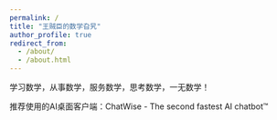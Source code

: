 ```yaml
---
permalink: /
title: "王贼臣的数学旮旯"
author_profile: true
redirect_from: 
  - /about/
  - /about.html
---
```


学习数学，从事数学，服务数学，思考数学，一无数学！








<p href="https://chatwise.app/?atp=8jxjbi">推荐使用的AI桌面客户端：ChatWise - The second fastest AI chatbot™</p>
